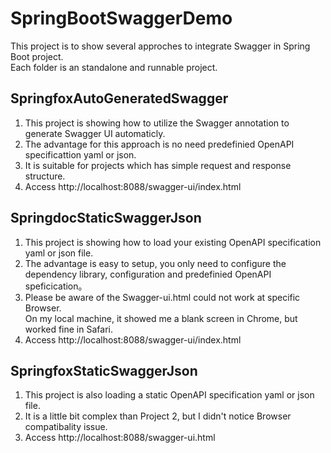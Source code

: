 # SpringBootSwaggerDemo
This project is to show several approches to integrate Swagger in Spring Boot project.<br>
Each folder is an standalone and runnable project.

## SpringfoxAutoGeneratedSwagger
1) This project is showing how to utilize the Swagger annotation to generate Swagger UI automaticly.
2) The advantage for this approach is no need predefinied OpenAPI specificattion yaml or json.
3) It is suitable for projects which has simple request and response structure.
4) Access http://localhost:8088/swagger-ui/index.html

## SpringdocStaticSwaggerJson
1) This project is showing how to load your existing OpenAPI specification yaml or json file.
2) The advantage is easy to setup, you only need to configure the dependency library, configuration and predefinied OpenAPI speficication。
3) Please be aware of the Swagger-ui.html could not work at specific Browser. <br>
   On my local machine, it showed me a blank screen in Chrome, but worked fine in Safari.
4) Access http://localhost:8088/swagger-ui/index.html

## SpringfoxStaticSwaggerJson
1) This project is also loading a static OpenAPI specification yaml or json file.
2) It is a little bit complex than Project 2, but I didn't notice Browser compatibality issue.
3) Access http://localhost:8088/swagger-ui.html
